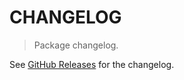 # CHANGELOG

> Package changelog.

See [GitHub Releases](https://github.com/stdlib-js/blas-base-drotg/releases) for the changelog.